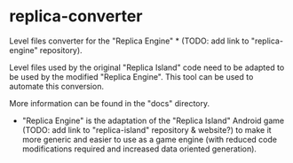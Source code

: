 # replica-converter
Level files converter for the "Replica Engine" * (TODO: add link to "replica-engine" repository).

Level files used by the original "Replica Island" code need to be adapted to be used by the modified "Replica Engine". This tool can be used to automate this conversion.

More information can be found in the "docs" directory.

* "Replica Engine" is the adaptation of the "Replica Island" Android game (TODO: add link to "replica-island" repository & website?) to make it more generic and easier to use as a game engine (with reduced code modifications required and increased data oriented generation).
